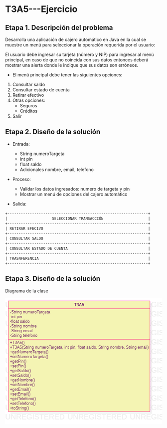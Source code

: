 # T3A5---Ejercicio

## Etapa 1. Descripción del problema
Desarrolla una aplicación de cajero automático en Java en la cual se muestre un menú para
seleccionar la operación requerida por el usuario:

El usuario debe ingresar su tarjeta (número y NIP) para ingresar al menú principal, en caso
de que no coincida con sus datos entonces deberá mostrar una alerta donde le indique que sus
datos son erróneos.

- El menú principal debe tener las siguientes opciones:

1. Consultar saldo
2. Consultar estado de cuenta
3. Retirar efectivo
4. Otras opciones:
    - Seguros
    - Créditos
5. Salir

## Etapa 2. Diseño de la solución
- Entrada:
    - String numeroTargeta
    - int pin
    - float saldo
    - Adicionales nombre, email, telefono
- Proceso:
    - Validar los datos ingresados: numero de targeta y pin
    - Mostrar un menú de opciones del cajero automático 

- Salida:
~~~
+---------------------------------------------------------------+
|                    SELECCIONAR TRANSACCIÓN                    |
+---------------------------------------------------------------+
| RETIRAR EFECIVO                                               |
+---------------------------------------------------------------+
| CONSULTAR SALDO                                               |
+---------------------------------------------------------------+
| CONSULTAR ESTADO DE CUENTA                                    |
+---------------------------------------------------------------+
| TRASNFERENCIA                                                 |
+---------------------------------------------------------------+
~~~

## Etapa 3. Diseño de la solución
Diagrama de la clase

![](https://github.com/ElvizClaudette/T3A5---Ejercicio/blob/main/T3A5.png)

